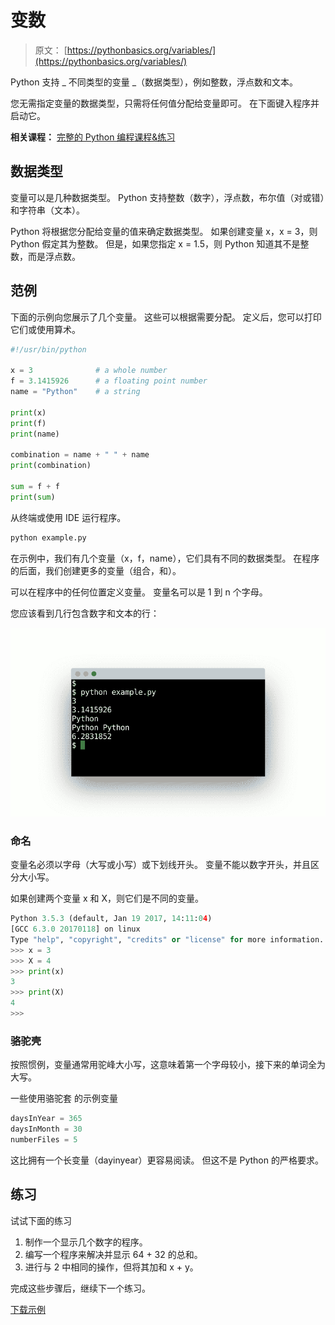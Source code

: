 # 变数

> 原文： [https://pythonbasics.org/variables/](https://pythonbasics.org/variables/)

Python 支持 _ 不同类型的变量 _（数据类型），例如整数，浮点数和文本。

您无需指定变量的数据类型，只需将任何值分配给变量即可。 在下面键入程序并启动它。

**相关课程：** [完整的 Python 编程课程&练习](https://gum.co/dcsp)

## 数据类型

变量可以是几种数据类型。 Python 支持整数（数字），浮点数，布尔值（对或错）和字符串（文本）。

Python 将根据您分配给变量的值来确定数据类型。 如果创建变量 x，x = 3，则 Python 假定其为整数。 但是，如果您指定 x = 1.5，则 Python 知道其不是整数，而是浮点数。

## 范例

下面的示例向您展示了几个变量。 这些可以根据需要分配。 定义后，您可以打印它们或使用算术。

```py
#!/usr/bin/python

x = 3              # a whole number                   
f = 3.1415926      # a floating point number              
name = "Python"    # a string

print(x)
print(f)
print(name)

combination = name + " " + name
print(combination)

sum = f + f
print(sum)

```

从终端或使用 IDE 运行程序。

```py
python example.py

```

在示例中，我们有几个变量（x，f，name），它们具有不同的数据类型。 在程序的后面，我们创建更多的变量（组合，和）。

可以在程序中的任何位置定义变量。 变量名可以是 1 到 n 个字母。

您应该看到几行包含数字和文本的行：

![python variables](img/c4bffea2394972c70ab2ccab9d79700e.jpg)

### 命名

变量名必须以字母（大写或小写）或下划线开头。 变量不能以数字开头，并且区分大小写。

如果创建两个变量 x 和 X，则它们是不同的变量。

```py
Python 3.5.3 (default, Jan 19 2017, 14:11:04)
[GCC 6.3.0 20170118] on linux
Type "help", "copyright", "credits" or "license" for more information.
>>> x = 3
>>> X = 4
>>> print(x)
3
>>> print(X)
4
>>>

```

### 骆驼壳

按照惯例，变量通常用驼峰大小写，这意味着第一个字母较小，接下来的单词全为大写。

一些使用骆驼套
的示例变量

```py
daysInYear = 365
daysInMonth = 30
numberFiles = 5

```

这比拥有一个长变量（dayinyear）更容易阅读。 但这不是 Python 的严格要求。

## 练习

试试下面的练习

1.  制作一个显示几个数字的程序。
2.  编写一个程序来解决并显示 64 + 32 的总和。
3.  进行与 2 中相同的操作，但将其加和 x + y。

完成这些步骤后，继续下一个练习。

[下载示例](https://gum.co/dcsp)